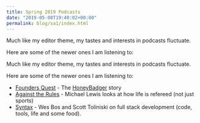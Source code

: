 ```yaml
---
title: Spring 2019 Podcasts
date: "2019-05-08T19:40:02+00:00"
permalink: blog/sa1/index.html
---
```


Much like my editor theme, my tastes and interests in podcasts fluctuate.

Here are some of the newer ones I am listening to:

<!--more-->

Much like my editor theme, my tastes and interests in podcasts fluctuate.

Here are some of the newer ones I am listening to:

- [Founders Quest](https://www.founderquestpodcast.com/) - The [HoneyBadger](https://www.honeybadger.io/) story
- [Against the Rules](https://atrpodcast.com/) - Michael Lewis looks at how life is refereed (not just sports)
- [Syntax](https://syntax.fm/) - Wes Bos and Scott Toliniski on full stack development (code, tools, life and some food).
